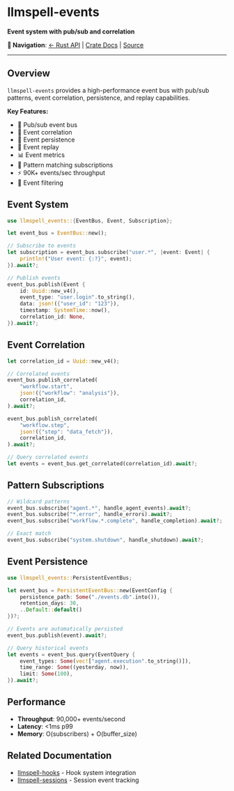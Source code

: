 # llmspell-events

**Event system with pub/sub and correlation**

**🔗 Navigation**: [← Rust API](README.md) | [Crate Docs](https://docs.rs/llmspell-events) | [Source](../../../../llmspell-events)

---

## Overview

`llmspell-events` provides a high-performance event bus with pub/sub patterns, event correlation, persistence, and replay capabilities.

**Key Features:**
- 📡 Pub/sub event bus
- 🔗 Event correlation
- 💾 Event persistence
- 🔄 Event replay
- 📊 Event metrics
- 🎯 Pattern matching subscriptions
- ⚡ 90K+ events/sec throughput
- 🔐 Event filtering

## Event System

```rust
use llmspell_events::{EventBus, Event, Subscription};

let event_bus = EventBus::new();

// Subscribe to events
let subscription = event_bus.subscribe("user.*", |event: Event| {
    println!("User event: {:?}", event);
}).await?;

// Publish events
event_bus.publish(Event {
    id: Uuid::new_v4(),
    event_type: "user.login".to_string(),
    data: json!({"user_id": "123"}),
    timestamp: SystemTime::now(),
    correlation_id: None,
}).await?;
```

## Event Correlation

```rust
let correlation_id = Uuid::new_v4();

// Correlated events
event_bus.publish_correlated(
    "workflow.start",
    json!({"workflow": "analysis"}),
    correlation_id,
).await?;

event_bus.publish_correlated(
    "workflow.step",
    json!({"step": "data_fetch"}),
    correlation_id,
).await?;

// Query correlated events
let events = event_bus.get_correlated(correlation_id).await?;
```

## Pattern Subscriptions

```rust
// Wildcard patterns
event_bus.subscribe("agent.*", handle_agent_events).await?;
event_bus.subscribe("*.error", handle_errors).await?;
event_bus.subscribe("workflow.*.complete", handle_completion).await?;

// Exact match
event_bus.subscribe("system.shutdown", handle_shutdown).await?;
```

## Event Persistence

```rust
use llmspell_events::PersistentEventBus;

let event_bus = PersistentEventBus::new(EventConfig {
    persistence_path: Some("./events.db".into()),
    retention_days: 30,
    ..Default::default()
})?;

// Events are automatically persisted
event_bus.publish(event).await?;

// Query historical events
let events = event_bus.query(EventQuery {
    event_types: Some(vec!["agent.execution".to_string()]),
    time_range: Some((yesterday, now)),
    limit: Some(100),
}).await?;
```

## Performance

- **Throughput**: 90,000+ events/second
- **Latency**: <1ms p99
- **Memory**: O(subscribers) + O(buffer_size)

## Related Documentation

- [llmspell-hooks](llmspell-hooks.md) - Hook system integration
- [llmspell-sessions](llmspell-sessions.md) - Session event tracking